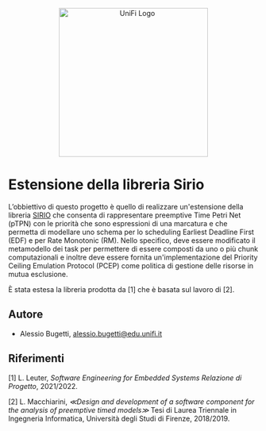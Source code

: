 <p align="center">
<picture>
  <source media="(prefers-color-scheme: dark)" srcset="https://i.ibb.co/BqYkwTs/Logo-universita-firenze.png">
  <img alt="UniFi Logo" src="https://i.ibb.co/3FNRHSD/Logo-universita-firenze.png" width="300">
</picture>
</p>

# Estensione della libreria Sirio

L’obbiettivo di questo progetto è quello di realizzare un'estensione della libreria [SIRIO](https://github.com/oris-tool/sirio) che
consenta di rappresentare preemptive Time Petri Net (pTPN) con le priorità che sono espressioni di una marcatura e che permetta di modellare uno schema per lo scheduling Earliest Deadline First (EDF) e per Rate Monotonic (RM). Nello specifico, deve essere modificato il metamodello dei task per permettere di essere composti da uno o più chunk computazionali e inoltre deve essere fornita un'implementazione del Priority Ceiling Emulation Protocol (PCEP) come politica di gestione delle risorse in mutua esclusione.

È stata estesa la libreria prodotta da [1] che è basata sul lavoro di [2].

## Autore

* Alessio Bugetti, <a href="mailto:alessio.bugetti@edu.unifi.it">alessio.bugetti@edu.unifi.it</a>

## Riferimenti

[1] L. Leuter, *Software Engineering for Embedded Systems Relazione di Progetto*, 2021/2022.

[2] L. Macchiarini, *≪Design and development of a software component for the analysis of preemptive timed models≫* Tesi di Laurea Triennale in Ingegneria Informatica, Università degli Studi di Firenze, 2018/2019.

